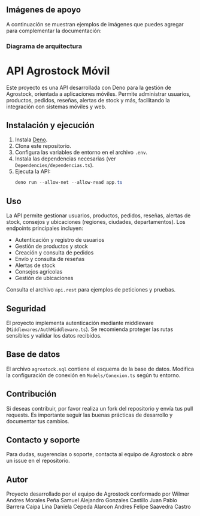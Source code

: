 ## Imágenes de apoyo

A continuación se muestran ejemplos de imágenes que puedes agregar para complementar la documentación:

### Diagrama de arquitectura



# API Agrostock Móvil

Este proyecto es una API desarrollada con Deno para la gestión de Agrostock, orientada a aplicaciones móviles. Permite administrar usuarios, productos, pedidos, reseñas, alertas de stock y más, facilitando la integración con sistemas móviles y web.


## Instalación y ejecución

1. Instala [Deno](https://deno.land/).
2. Clona este repositorio.
3. Configura las variables de entorno en el archivo `.env`.
4. Instala las dependencias necesarias (ver `Dependencies/dependencias.ts`).
5. Ejecuta la API:
   ```powershell
   deno run --allow-net --allow-read app.ts
   ```

## Uso

La API permite gestionar usuarios, productos, pedidos, reseñas, alertas de stock, consejos y ubicaciones (regiones, ciudades, departamentos). Los endpoints principales incluyen:

- Autenticación y registro de usuarios
- Gestión de productos y stock
- Creación y consulta de pedidos
- Envío y consulta de reseñas
- Alertas de stock
- Consejos agrícolas
- Gestión de ubicaciones

Consulta el archivo `api.rest` para ejemplos de peticiones y pruebas.

## Seguridad

El proyecto implementa autenticación mediante middleware (`Middlewares/AuthMiddleware.ts`). Se recomienda proteger las rutas sensibles y validar los datos recibidos.

## Base de datos

El archivo `agrostock.sql` contiene el esquema de la base de datos. Modifica la configuración de conexión en `Models/Conexion.ts` según tu entorno.

## Contribución

Si deseas contribuir, por favor realiza un fork del repositorio y envía tus pull requests. Es importante seguir las buenas prácticas de desarrollo y documentar tus cambios.

## Contacto y soporte

Para dudas, sugerencias o soporte, contacta al equipo de Agrostock o abre un issue en el repositorio.


## Autor

Proyecto desarrollado por el equipo de Agrostock conformado por 
Wilmer Andres Morales Peña
Samuel Alejandro Gonzales Castillo
Juan Pablo Barrera Caipa
Lina Daniela Cepeda Alarcon 
Andres Felipe Saavedra Castro


